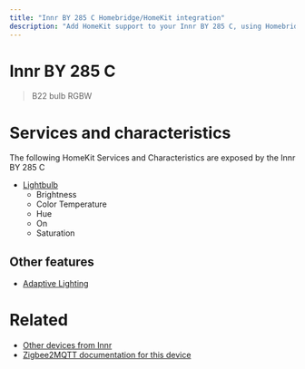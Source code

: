 ```yaml
---
title: "Innr BY 285 C Homebridge/HomeKit integration"
description: "Add HomeKit support to your Innr BY 285 C, using Homebridge, Zigbee2MQTT and homebridge-z2m."
---
```

<!---
This file has been GENERATED using src/docgen/docgen.ts
DO NOT EDIT THIS FILE MANUALLY!
-->
# Innr BY 285 C
> B22 bulb RGBW


# Services and characteristics
The following HomeKit Services and Characteristics are exposed by
the Innr BY 285 C

* [Lightbulb](../../light.md)
  * Brightness
  * Color Temperature
  * Hue
  * On
  * Saturation

## Other features
* [Adaptive Lighting](../../light.md)

# Related
* [Other devices from Innr](../index.md#innr)
* [Zigbee2MQTT documentation for this device](https://www.zigbee2mqtt.io/devices/BY_285_C.html)